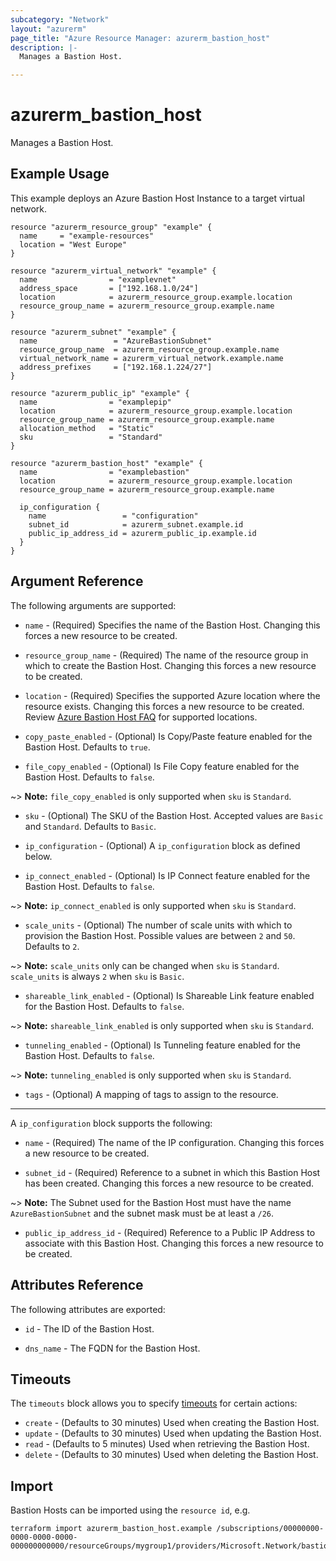 ```yaml
---
subcategory: "Network"
layout: "azurerm"
page_title: "Azure Resource Manager: azurerm_bastion_host"
description: |-
  Manages a Bastion Host.

---
```


# azurerm_bastion_host

Manages a Bastion Host.

## Example Usage

This example deploys an Azure Bastion Host Instance to a target virtual network.

```hcl
resource "azurerm_resource_group" "example" {
  name     = "example-resources"
  location = "West Europe"
}

resource "azurerm_virtual_network" "example" {
  name                = "examplevnet"
  address_space       = ["192.168.1.0/24"]
  location            = azurerm_resource_group.example.location
  resource_group_name = azurerm_resource_group.example.name
}

resource "azurerm_subnet" "example" {
  name                 = "AzureBastionSubnet"
  resource_group_name  = azurerm_resource_group.example.name
  virtual_network_name = azurerm_virtual_network.example.name
  address_prefixes     = ["192.168.1.224/27"]
}

resource "azurerm_public_ip" "example" {
  name                = "examplepip"
  location            = azurerm_resource_group.example.location
  resource_group_name = azurerm_resource_group.example.name
  allocation_method   = "Static"
  sku                 = "Standard"
}

resource "azurerm_bastion_host" "example" {
  name                = "examplebastion"
  location            = azurerm_resource_group.example.location
  resource_group_name = azurerm_resource_group.example.name

  ip_configuration {
    name                 = "configuration"
    subnet_id            = azurerm_subnet.example.id
    public_ip_address_id = azurerm_public_ip.example.id
  }
}
```

## Argument Reference

The following arguments are supported:

* `name` - (Required) Specifies the name of the Bastion Host. Changing this forces a new resource to be created.

* `resource_group_name` - (Required) The name of the resource group in which to create the Bastion Host. Changing this forces a new resource to be created.

* `location` - (Required) Specifies the supported Azure location where the resource exists. Changing this forces a new resource to be created.  Review [Azure Bastion Host FAQ](https://docs.microsoft.com/azure/bastion/bastion-faq) for supported locations.

* `copy_paste_enabled` - (Optional) Is Copy/Paste feature enabled for the Bastion Host. Defaults to `true`.

* `file_copy_enabled` - (Optional) Is File Copy feature enabled for the Bastion Host. Defaults to `false`.

~> **Note:** `file_copy_enabled` is only supported when `sku` is `Standard`.

* `sku` - (Optional) The SKU of the Bastion Host. Accepted values are `Basic` and `Standard`. Defaults to `Basic`.

* `ip_configuration` - (Optional) A `ip_configuration` block as defined below.

* `ip_connect_enabled` - (Optional) Is IP Connect feature enabled for the Bastion Host. Defaults to `false`.

~> **Note:** `ip_connect_enabled` is only supported when `sku` is `Standard`.

* `scale_units` - (Optional) The number of scale units with which to provision the Bastion Host. Possible values are between `2` and `50`. Defaults to `2`.

~> **Note:** `scale_units` only can be changed when `sku` is `Standard`. `scale_units` is always `2` when `sku` is `Basic`.

* `shareable_link_enabled` - (Optional) Is Shareable Link feature enabled for the Bastion Host. Defaults to `false`.

~> **Note:** `shareable_link_enabled` is only supported when `sku` is `Standard`.

* `tunneling_enabled` - (Optional) Is Tunneling feature enabled for the Bastion Host. Defaults to `false`.

~> **Note:** `tunneling_enabled` is only supported when `sku` is `Standard`.

* `tags` - (Optional) A mapping of tags to assign to the resource.

---

A `ip_configuration` block supports the following:

* `name` - (Required) The name of the IP configuration. Changing this forces a new resource to be created.

* `subnet_id` - (Required) Reference to a subnet in which this Bastion Host has been created. Changing this forces a new resource to be created.

~> **Note:** The Subnet used for the Bastion Host must have the name `AzureBastionSubnet` and the subnet mask must be at least a `/26`.

* `public_ip_address_id` - (Required)  Reference to a Public IP Address to associate with this Bastion Host. Changing this forces a new resource to be created.

## Attributes Reference

The following attributes are exported:

* `id` - The ID of the Bastion Host.

* `dns_name` - The FQDN for the Bastion Host.

## Timeouts

The `timeouts` block allows you to specify [timeouts](https://www.terraform.io/language/resources/syntax#operation-timeouts) for certain actions:

* `create` - (Defaults to 30 minutes) Used when creating the Bastion Host.
* `update` - (Defaults to 30 minutes) Used when updating the Bastion Host.
* `read` - (Defaults to 5 minutes) Used when retrieving the Bastion Host.
* `delete` - (Defaults to 30 minutes) Used when deleting the Bastion Host.

## Import

Bastion Hosts can be imported using the `resource id`, e.g.

```shell
terraform import azurerm_bastion_host.example /subscriptions/00000000-0000-0000-0000-000000000000/resourceGroups/mygroup1/providers/Microsoft.Network/bastionHosts/instance1
```
